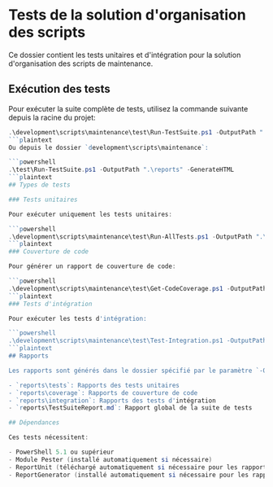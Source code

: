 # Tests de la solution d'organisation des scripts

Ce dossier contient les tests unitaires et d'intégration pour la solution d'organisation des scripts de maintenance.

## Exécution des tests

Pour exécuter la suite complète de tests, utilisez la commande suivante depuis la racine du projet:

```powershell
.\development\scripts\maintenance\test\Run-TestSuite.ps1 -OutputPath ".\reports" -GenerateHTML
```plaintext
Ou depuis le dossier `development\scripts\maintenance`:

```powershell
.\test\Run-TestSuite.ps1 -OutputPath ".\reports" -GenerateHTML
```plaintext
## Types de tests

### Tests unitaires

Pour exécuter uniquement les tests unitaires:

```powershell
.\development\scripts\maintenance\test\Run-AllTests.ps1 -OutputPath ".\reports\tests" -GenerateHTML
```plaintext
### Couverture de code

Pour générer un rapport de couverture de code:

```powershell
.\development\scripts\maintenance\test\Get-CodeCoverage.ps1 -OutputPath ".\reports\coverage" -GenerateHTML
```plaintext
### Tests d'intégration

Pour exécuter les tests d'intégration:

```powershell
.\development\scripts\maintenance\test\Test-Integration.ps1 -OutputPath ".\reports\integration"
```plaintext
## Rapports

Les rapports sont générés dans le dossier spécifié par le paramètre `-OutputPath`. Par défaut, les rapports sont générés dans le dossier `.\reports`.

- `reports\tests`: Rapports des tests unitaires
- `reports\coverage`: Rapports de couverture de code
- `reports\integration`: Rapports des tests d'intégration
- `reports\TestSuiteReport.md`: Rapport global de la suite de tests

## Dépendances

Ces tests nécessitent:

- PowerShell 5.1 ou supérieur
- Module Pester (installé automatiquement si nécessaire)
- ReportUnit (téléchargé automatiquement si nécessaire pour les rapports HTML)
- ReportGenerator (installé automatiquement si nécessaire pour les rapports de couverture HTML)
